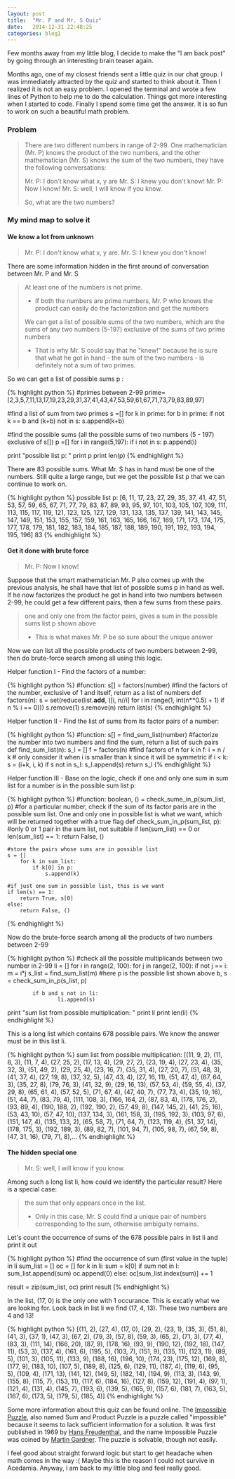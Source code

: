 ```yaml
---
layout: post
title:  "Mr. P and Mr. S Quiz"
date:   2014-12-31 22:48:25
categories: blog1
---
```

Few months away from my little blog, I decide to make the "I am back post" by going through an interesting brain teaser again.

Months ago, one of my closest friends sent a little quiz in our chat group. I was immediately attracted by the quiz and started to think about it. Then I realized it is not an easy problem. I opened the terminal and wrote a few lines of Python to help me to do the calculation. Things got more interesting when I started to code. Finally I spend some time get the answer. It is so fun to work on such a beautiful math problem.


### Problem

>There are two different numbers in range of 2-99. One mathematician (Mr. P) knows the product of the two numbers, and the other mathematician (Mr. S) knows the sum of the two numbers, they have the following conversations:
>
>Mr. P: I don't know what x, y are 
>Mr. S: I knew you don't know! 
>Mr. P: Now I know! 
>Mr. S: well, I will know if you know.
>
>So, what are the two numbers?


### My mind map to solve it

#### We know a lot from unknown

>Mr. P: I don't know what x, y are. 
>Mr. S: I knew you don't know!


There are some information hidden in the first around of conversation between Mr. P and Mr. S

>At least one of the numbers is not prime. 
>
>- If both the numbers are prime numbers, Mr. P who knows the product can easily do the factorization and get the numbers
>
>We can get a list of possible sums of the two numbers, which are the sums of any two numbers (5-197) exclusive of the sums of two prime numbers 
>
>- That is why Mr. S could say that he "knew!" because he is sure that what he got in hand - the sum of the two numbers - is definitely not a sum of two primes.


So we can get a list of possible sums p :


{% highlight python %}
#primes between 2-99
prime=[2,3,5,7,11,13,17,19,23,29,31,37,41,43,47,53,59,61,67,71,73,79,83,89,97]

#find a list of sum from two primes
s =[]
for k in prime:
    for b in prime:
        if not k == b and (k+b) not in s:
            s.append(k+b)

#find the possible sums (all the possible sums of two numbers (5 - 197) exclusive of s[])
p =[]
for i in range(5,197):
    if i not in s:
        p.append(i)

print "possible list p: "
print p
print len(p)
{% endhighlight %}

There are 83 possible sums. What Mr. S has in hand must be one of the numbers. Still quite a large range, but we get the possible list p that we can continue to work on.

{% highlight python %}
possible list p: 
[6, 11, 17, 23, 27, 29, 35, 37, 41, 47, 51, 53, 57, 59, 65, 67, 71, 77, 79, 83, 87, 89, 93, 95, 97, 101, 103, 105, 107, 109, 111, 113, 115, 117, 119, 121, 123, 125, 127, 129, 131, 133, 135, 137, 139, 141, 143, 145, 147, 149, 151, 153, 155, 157, 159, 161, 163, 165, 166, 167, 169, 171, 173, 174, 175, 177, 178, 179, 181, 182, 183, 184, 185, 187, 188, 189, 190, 191, 192, 193, 194, 195, 196]
83
{% endhighlight %}

#### Get it done with brute force

>Mr. P: Now I know!



Suppose that the smart mathematician Mr. P also comes up with the previous analysis, he shall have that list of possible sums p in hand as well. If he now factorizes the product he got in hand into two numbers between 2-99, he could get a few different pairs, then a few sums from these pairs.

>one and only one from the factor pairs, gives a sum in the possible sums list p shown above
>
>- This is what makes Mr. P be so sure about the unique answer



Now we can list all the possible products of two numbers between 2-99, then do brute-force search among all using this logic.


Helper function I - Find the factors of a number:

{% highlight python %}
#function: s[] = factors(number)
#find the factors of the number, exclusive of 1 and itself, return as a list of numbers
def factors(n):
    s = set(reduce(list.__add__,
                ([i, n//i] for i in range(1, int(n**0.5) + 1) if n % i == 0)))
    s.remove(1)
    s.remove(n)
    return list(s)
{% endhighlight %}

Helper function II - Find the list of sums from its factor pairs of a number:

{% highlight python %}
#function: s[] = find_sum_list(number)
#factorize the number into two numbers and find the sum, return a list of such pairs
def find_sum_list(n):
    s_l = []
    f = factors(n) #find factors of n
    for k in f:
        i = n / k
        # only consider it when i is smaller than k since it will be symmetric
        if i < k: 
            s = (i+k, i, k)
            if s not in s_l:
                s_l.append(s)
    return s_l
{% endhighlight %}

Helper function III - Base on the logic, check if one and only one sum in sum list for a number is in the possible sum list p:

{% highlight python %}
#function: boolean, () = check_sume_in_p(sum_list, p)
#for a particular number, check if the sum of its factor paris are in the possible sum list. One and only one in possible list is what we want, which will be returned together with a true flag
def check_sum_in_p(sum_list, p):
    #only 0 or 1 pair in the sum list, not suitable
    if len(sum_list) == 0 or len(sum_list) == 1:
        return False, ()

    #store the pairs whose sums are in possible list
    s = [] 
        for k in sum_list:
            if k[0] in p:
                s.append(k)

    #if just one sum in possible list, this is we want
    if len(s) == 1: 
        return True, s[0]
    else:
        return False, ()
{% endhighlight %}

Now do the brute-force search among all the products of two numbers between 2-99

{% highlight python %}
#check all the possible multiplicands between two number in 2-99
li = []
for i in range(2, 100):
    for j in range(2, 100):
        if not j == i:
            m = i*j
            s_list = find_sum_list(m)
            #here p is the possible list shown above
            b, s = check_sum_in_p(s_list, p)

            if b and s not in li:
                    li.append(s)

print "sum list from possible multiplication: "
print li
print len(li)
{% endhighlight %}

This is a long list which contains 678 possible pairs. We know the answer must be in this list li.

{% highlight python %}
sum list from possible multiplication: 
[(11, 9, 2), (11, 8, 3), (11, 7, 4), (27, 25, 2), (17, 13, 4), (29, 27, 2), (23, 19, 4), (27, 23, 4), (35, 32, 3), (51, 49, 2), (29, 25, 4), (23, 16, 7), (35, 31, 4), (27, 20, 7), (51, 48, 3), (41, 37, 4), (27, 19, 8), (37, 32, 5), (47, 43, 4), (27, 16, 11), (51, 47, 4), (67, 64, 3), (35, 27, 8), (79, 76, 3), (41, 32, 9), (29, 16, 13), (57, 53, 4), (59, 55, 4), (37, 29, 8), (65, 61, 4), (57, 52, 5), (71, 67, 4), (47, 40, 7), (77, 73, 4), (35, 19, 16), (51, 44, 7), (83, 79, 4), (111, 108, 3), (166, 164, 2), (87, 83, 4), (178, 176, 2), (93, 89, 4), (190, 188, 2), (192, 190, 2), (57, 49, 8), (147, 145, 2), (41, 25, 16), (53, 43, 10), (57, 47, 10), (137, 134, 3), (161, 158, 3), (195, 192, 3), (103, 97, 6), (151, 147, 4), (135, 133, 2), (65, 58, 7), (71, 64, 7), (123, 119, 4), (51, 37, 14), (178, 175, 3), (192, 189, 3), (89, 82, 7), (101, 94, 7), (105, 98, 7), (67, 59, 8), (47, 31, 16), (79, 71, 8),...
{% endhighlight %}

#### The hidden special one

>Mr. S: well, I will know if you know.



Among such a long list li, how could we identify the particular result? Here is a special case:



>the sum that only appears once in the list.
>
>- Only in this case, Mr. S could find a unique pair of numbers corresponding to the sum, otherwise ambiguity remains.



Let's count the occurrence of sums of the 678 possible pairs in list li and print it out

{% highlight python %}
#find the occurrence of sum (first value in the tuple) in li
sum_list = []
oc = []
for k in li:
    sum = k[0]
    if sum not in l:
        sum_list.append(sum)
        oc.append(0)
    else:
        oc[sum_list.index(sum)] += 1

result = zip(sum_list, oc)
print result
{% endhighlight %}

In the list, (17, 0) is the only one with 1 occurance. This is excatly what we are looking for. Look back in list li we find (17, 4, 13). These two numbers are 4 and 13!

{% highlight python %}
[(11, 2), (27, 4), (17, 0), (29, 2), (23, 1), (35, 3), (51, 8), (41, 3), (37, 1), (47, 3), (67, 2), (79, 3), (57, 8), (59, 3), (65, 2), (71, 3), (77, 4), (83, 3), (111, 14), (166, 20), (87, 9), (178, 16), (93, 9), (190, 12), (192, 18), (147, 11), (53, 3), (137, 4), (161, 6), (195, 5), (103, 7), (151, 9), (135, 11), (123, 11), (89, 5), (101, 3), (105, 11), (133, 9), (188, 16), (196, 10), (174, 23), (175, 12), (169, 8), (177, 9), (183, 10), (107, 5), (189, 8), (125, 6), (129, 11), (187, 4), (119, 6), (95, 5), (109, 4), (171, 13), (141, 12), (149, 5), (182, 14), (194, 9), (113, 3), (143, 9), (155, 8), (115, 7), (153, 11), (117, 6), (184, 16), (127, 8), (159, 12), (191, 4), (97, 1), (121, 4), (131, 4), (145, 7), (193, 6), (139, 5), (165, 9), (157, 6), (181, 7), (163, 5), (167, 6), (173, 5), (179, 5), (185, 4)]
{% endhighlight %}

Some more information about this quiz can be found online. The [Impossible Puzzle](http://people.sc.fsu.edu/~jburkardt/fun/puzzles/impossible_solution.html), also named Sum and Product Puzzle is a puzzle called "impossible" because it seems to lack sufficient information for a solution. It was first published in 1969 by [Hans Freudenthal](http://en.wikipedia.org/wiki/Hans_Freudenthal), and the name Impossible Puzzle was coined by [Martin Gardner](http://en.wikipedia.org/wiki/Martin_Gardner). The puzzle is solvable, though not easily.

I feel good about straight forward logic but start to get headache when math comes in the way :( Maybe this is the reason I could not survive in Acedamia. Anyway, I am back to my little blog and feel really good.
